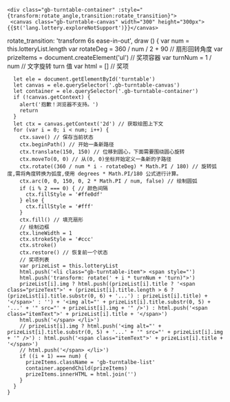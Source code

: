     <div class="gb-turntable-container" :style="{transform:rotate_angle,transition:rotate_transition}">
     <canvas class="gb-turntable-canvas" width="300" height="300px">{{$t('lang.lottery.exploreNotSupport')}}</canvas>
rotate_transition: 'transform 6s ease-in-out',
    draw () {
      var num = this.lotteryList.length
      var rotateDeg = 360 / num / 2 + 90 // 扇形回转角度
      var prizeItems = document.createElement('ul') // 奖项容器
      var turnNum = 1 / num // 文字旋转 turn 值
      var html = [] // 奖项

      let ele = document.getElementById('turntable')
      let canvas = ele.querySelector('.gb-turntable-canvas')
      let container = ele.querySelector('.gb-turntable-container')
      if (!canvas.getContext) {
        alert('抱歉！浏览器不支持。')
        return
      }
      let ctx = canvas.getContext('2d') // 获取绘图上下文
      for (var i = 0; i < num; i++) {
        ctx.save() // 保存当前状态
        ctx.beginPath() // 开始一条新路径
        ctx.translate(150, 150) // 位移到圆心，下面需要围绕圆心旋转
        ctx.moveTo(0, 0) // 从(0, 0)坐标开始定义一条新的子路径
        ctx.rotate((360 / num * i - rotateDeg) * Math.PI / 180) // 旋转弧度,需将角度转换为弧度,使用 degrees * Math.PI/180 公式进行计算。
        ctx.arc(0, 0, 150, 0, 2 * Math.PI / num, false) // 绘制圆弧
        if (i % 2 === 0) { // 颜色间隔
          ctx.fillStyle = '#ffe0df'
        } else {
          ctx.fillStyle = '#fff'
        }
        ctx.fill() // 填充扇形
        // 绘制边框
        ctx.lineWidth = 1
        ctx.strokeStyle = '#ccc'
        ctx.stroke()
        ctx.restore() // 恢复前一个状态
        // 奖项列表
        var prizeList = this.lotteryList
        html.push('<li class="gb-turntable-item"> <span style="')
        html.push('transform: rotate(' + i * turnNum + 'turn)">')
        prizeList[i].img ? html.push((prizeList[i].title ? '<span class="prizeText">' + (prizeList[i].title.length > 6 ? (prizeList[i].title.substr(0, 6) + '...') : prizeList[i].title) + '</span>' : '') + '<img alt="' + prizeList[i].title.substr(0, 5) + '...' + '" src="' + prizeList[i].img + '" />') : html.push('<span class="itemText">' + prizeList[i].title + '</span>')
        html.push('</span> </li>')
        // prizeList[i].img ? html.push('<img alt="' + prizeList[i].title.substr(0, 5) + '...' + '" src="' + prizeList[i].img + '" />') : html.push('<span class="itemText">' + prizeList[i].title + '</span>')
        // html.push('</span> </li>')
        if ((i + 1) === num) {
          prizeItems.className = 'gb-turntalbe-list'
          container.appendChild(prizeItems)
          prizeItems.innerHTML = html.join('')
        }
      }
    }
